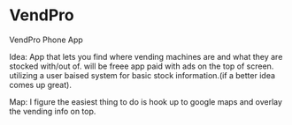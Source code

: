 # VendPro
VendPro Phone App

Idea: App that lets you find where vending machines are and what they are stocked with/out of. will be freee app paid with ads on the top of screen. utilizing a user baised system for basic stock information.(if a better idea comes up great).

Map: I figure the easiest thing to do is hook up to google maps and overlay the vending info on top. 
